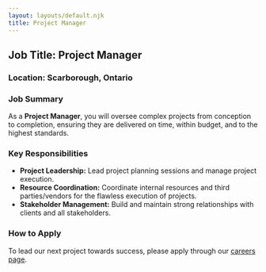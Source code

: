 ```yaml
---
layout: layouts/default.njk
title: Project Manager
---
```

## Job Title: **Project Manager**

### Location: **Scarborough, Ontario**

### Job Summary
As a **Project Manager**, you will oversee complex projects from conception to completion, ensuring they are delivered on time, within budget, and to the highest standards.

### Key Responsibilities
- **Project Leadership:** Lead project planning sessions and manage project execution.
- **Resource Coordination:** Coordinate internal resources and third parties/vendors for the flawless execution of projects.
- **Stakeholder Management:** Build and maintain strong relationships with clients and all stakeholders.

### How to Apply  
To lead our next project towards success, please apply through our [careers page](../Jobs/ProjectManager).
